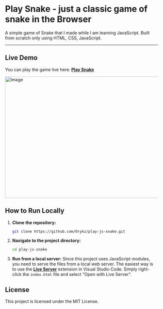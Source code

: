 # Play Snake - just a classic game of snake in the Browser

A simple game of Snake that I made while I am learning JavaScript. Built from scratch only using HTML, CSS, JavaScript.

---

## Live Demo

You can play the game live here: [**Play Snake**](https://orykz.github.io/play-js-snake/)  

<img width="800" height="400" alt="Image" src="https://github.com/user-attachments/assets/34c099c7-ad7f-4a99-90ec-af4a6b129c67" />


## How to Run Locally

1.  **Clone the repository:**
    ```bash
    git clone https://github.com/Orykz/play-js-snake.git
    ```
2.  **Navigate to the project directory:**
    ```bash
    cd play-js-snake
    ```
3.  **Run from a local server:**
    Since this project uses JavaScript modules, you need to serve the files from a local web server. The easiest way is to use the **[Live Server](https://marketplace.visualstudio.com/items?itemName=ritwickdey.LiveServer)** extension in Visual Studio Code. Simply right-click the `index.html` file and select "Open with Live Server".


## License

This project is licensed under the MIT License.